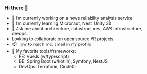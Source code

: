 ### Hi there 👋
- 🔭 I’m currently working on a news reliability analysis service
- 🌱 I’m currently learning Micronaut, Nest, Unity 3D
- 💬 Ask me about architecture, datastructures, AWS infrustructure, devops.
- Looking to collaborate on open source VR projects.
- 📫 How to reach me: email in my profile
- 💖 My favorite tools/frameworks:
   - FE: VueJs (w/typescript)
   - BE: Spring Boot (w/kotlin), Symfony, NestJS
   - DevOps: Terraform, CircleCI
